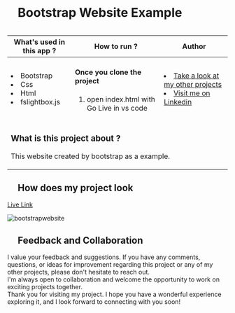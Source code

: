 <div id="user-content-toc">
  <ul align="left">
    <summary><h1 style="display: inline-block">Bootstrap Website Example</h1></summary>
  </ul>
</div>

<table>
   <thead>
        <tr>
            <th>What's used in this app ?</th>
            <th>How to run ?</th>
            <th>Author</th>
        </tr>
    </thead>
  <tbody>
  <tr>
    <td> 
      <li> Bootstrap
      <li> Css
      <li> Html
      <li> fslightbox.js
    </td>
    <td>  <h4>Once you clone the project</h4>  
      
 1) open index.html with Go Live in vs code

    
   </td>
    <td> <li> <a href="https://github.com/kaplanh" target="_blank">Take a look at my other projects</a> <li> <a href="inkedin.com/in/kaplan-h/" target="_blank">Visit me on Linkedin</a> 
  </tr>
  <tr>
    <td colspan="3"><h3>What is this project about ?</h3> 
<p>
This website created by bootstrap as a example.
</p>
    </td>
  </tr>
      </tbody>
</table>



<div id="user-content-toc">
  <ul align="left">
    <summary><h2>How does my project look</h2></summary>
  </ul>
</div>


[Live Link](https://kaplanh.github.io/Bootstrap-Project-Example/)

![bootstrapwebsite]()

<div id="user-content-toc">
  <ul align="left">
    <summary><h2>Feedback and Collaboration</h2></summary>
  </ul>
</div>
I value your feedback and suggestions. If you have any comments, questions, or ideas for improvement regarding this project or any of my other projects, please don't hesitate to reach out.<br>
I'm always open to collaboration and welcome the opportunity to work on exciting projects together.<br>
Thank you for visiting my project. I hope you have a wonderful experience exploring it, and I look forward to connecting with you soon!
